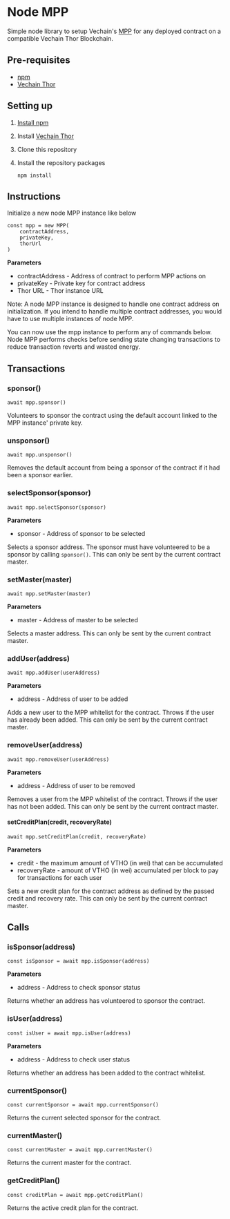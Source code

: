 # Node MPP

Simple node library to setup Vechain's [MPP](https://github.com/vechain/thor-wiki/blob/5dbc2d8a287c4158b556ee8ec681243d0ccc89a1/Prototype(EN).md) for any deployed contract on a compatible Vechain Thor Blockchain.

## Pre-requisites

* [npm](https://npmjs.com)
* [Vechain Thor](https://github.com/vechain/thor)

## Setting up

1. [Install npm](https://www.npmjs.com/get-npm)
   
1. Install [Vechain Thor](https://github.com/vechain/thor)

1. Clone this repository

1. Install the repository packages

    ```
    npm install
    ```

## Instructions

Initialize a new node MPP instance like below

```
const mpp = new MPP(
    contractAddress,
    privateKey,
    thorUrl
)
```

**Parameters**

* contractAddress - Address of contract to perform MPP actions on
* privateKey - Private key for contract address
* Thor URL - Thor instance URL

Note: A node MPP instance is designed to handle one contract address on initialization. 
If you intend to handle multiple contract addresses, you would have to use multiple instances of node MPP.

You can now use the mpp instance to perform any of commands below. Node MPP performs checks before
sending state changing transactions to reduce transaction reverts and wasted energy.

## Transactions

### sponsor()

```
await mpp.sponsor()
```

Volunteers to sponsor the contract using the default account linked to the MPP instance' private key.

### unsponsor()

```
await mpp.unsponsor()
```

Removes the default account from being a sponsor of the contract if it had been a sponsor earlier.

### selectSponsor(sponsor)

```
await mpp.selectSponsor(sponsor)
```

**Parameters**

* sponsor - Address of sponsor to be selected

Selects a sponsor address. The sponsor must have volunteered to be a sponsor by calling `sponsor()`. This can only be sent by the current contract master.

### setMaster(master)

```
await mpp.setMaster(master)
```

**Parameters**

* master - Address of master to be selected

Selects a master address. This can only be sent by the current contract master.

### addUser(address)

```
await mpp.addUser(userAddress)
```

**Parameters**

* address - Address of user to be added

Adds a new user to the MPP whitelist for the contract. Throws if the user has already been added. This can only be sent by the current contract master.  

### removeUser(address)

```
await mpp.removeUser(userAddress)
```

**Parameters**

* address - Address of user to be removed

Removes a user from the MPP whitelist of the contract. Throws if the user has not been added. This can only be sent by the current contract master.

#### setCreditPlan(credit, recoveryRate)

```
await mpp.setCreditPlan(credit, recoveryRate)
```

**Parameters**

* credit - the maximum amount of VTHO (in wei) that can be accumulated
* recoveryRate - amount of VTHO (in wei) accumulated per block to pay for transactions for each user

Sets a new credit plan for the contract address as defined by the passed credit and recovery rate. This can only be sent by the current contract master.

## Calls

### isSponsor(address)

```
const isSponsor = await mpp.isSponsor(address)
```

**Parameters**

* address - Address to check sponsor status

Returns whether an address has volunteered to sponsor the contract.

### isUser(address)

```
const isUser = await mpp.isUser(address)
```

**Parameters**

* address - Address to check user status

Returns whether an address has been added to the contract whitelist.

### currentSponsor()

```
const currentSponsor = await mpp.currentSponsor()
```

Returns the current selected sponsor for the contract.

### currentMaster()

```
const currentMaster = await mpp.currentMaster()
```

Returns the current master for the contract.

### getCreditPlan()

```
const creditPlan = await mpp.getCreditPlan()
```

Returns the active credit plan for the contract.
